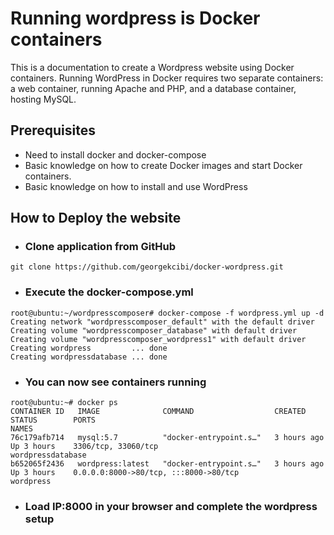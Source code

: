 # Running wordpress is Docker containers

This is a documentation to create a Wordpress website using Docker containers. Running WordPress in Docker requires two separate containers: a web container, running Apache and PHP, and a database container, hosting MySQL.

## Prerequisites

- Need to install docker and docker-compose
- Basic knowledge on how to create Docker images and start Docker containers.
- Basic knowledge on how to install and use WordPress


## How to Deploy the website

- ### Clone application from GitHub

```
git clone https://github.com/georgekcibi/docker-wordpress.git
```

- ### Execute the docker-compose.yml

```
root@ubuntu:~/wordpresscomposer# docker-compose -f wordpress.yml up -d
Creating network "wordpresscomposer_default" with the default driver
Creating volume "wordpresscomposer_database" with default driver
Creating volume "wordpresscomposer_wordpress1" with default driver
Creating wordpress         ... done
Creating wordpressdatabase ... done
```

- ### You can now see containers running

```
root@ubuntu:~# docker ps
CONTAINER ID   IMAGE              COMMAND                  CREATED        STATUS        PORTS                                                  NAMES
76c179afb714   mysql:5.7          "docker-entrypoint.s…"   3 hours ago    Up 3 hours    3306/tcp, 33060/tcp                                    wordpressdatabase
b652065f2436   wordpress:latest   "docker-entrypoint.s…"   3 hours ago    Up 3 hours    0.0.0.0:8000->80/tcp, :::8000->80/tcp                  wordpress
```

- ### Load IP:8000 in your browser and complete the wordpress setup
